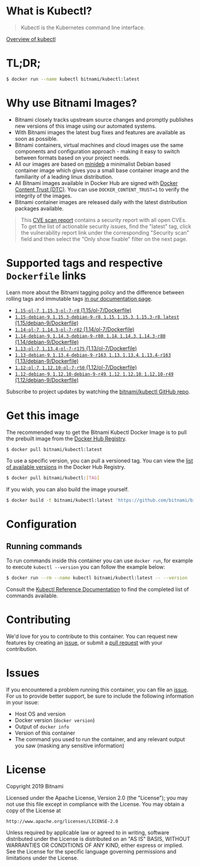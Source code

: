 
# What is Kubectl?

> Kubectl is the Kubernetes command line interface.

[Overview of kubectl](https://kubernetes.io/docs/reference/kubectl/overview/)

# TL;DR;

```bash
$ docker run --name kubectl bitnami/kubectl:latest
```

# Why use Bitnami Images?

* Bitnami closely tracks upstream source changes and promptly publishes new versions of this image using our automated systems.
* With Bitnami images the latest bug fixes and features are available as soon as possible.
* Bitnami containers, virtual machines and cloud images use the same components and configuration approach - making it easy to switch between formats based on your project needs.
* All our images are based on [minideb](https://github.com/bitnami/minideb) a minimalist Debian based container image which gives you a small base container image and the familiarity of a leading linux distribution.
* All Bitnami images available in Docker Hub are signed with [Docker Content Trust (DTC)](https://docs.docker.com/engine/security/trust/content_trust/). You can use `DOCKER_CONTENT_TRUST=1` to verify the integrity of the images.
* Bitnami container images are released daily with the latest distribution packages available.


> This [CVE scan report](https://quay.io/repository/bitnami/kubectl?tab=tags) contains a security report with all open CVEs. To get the list of actionable security issues, find the "latest" tag, click the vulnerability report link under the corresponding "Security scan" field and then select the "Only show fixable" filter on the next page.

# Supported tags and respective `Dockerfile` links

Learn more about the Bitnami tagging policy and the difference between rolling tags and immutable tags [in our documentation page](https://docs.bitnami.com/containers/how-to/understand-rolling-tags-containers/).


* [`1.15-ol-7`, `1.15.3-ol-7-r8` (1.15/ol-7/Dockerfile)](https://github.com/bitnami/bitnami-docker-kubectl/blob/1.15.3-ol-7-r8/1.15/ol-7/Dockerfile)
* [`1.15-debian-9`, `1.15.3-debian-9-r8`, `1.15`, `1.15.3`, `1.15.3-r8`, `latest` (1.15/debian-9/Dockerfile)](https://github.com/bitnami/bitnami-docker-kubectl/blob/1.15.3-debian-9-r8/1.15/debian-9/Dockerfile)
* [`1.14-ol-7`, `1.14.3-ol-7-r82` (1.14/ol-7/Dockerfile)](https://github.com/bitnami/bitnami-docker-kubectl/blob/1.14.3-ol-7-r82/1.14/ol-7/Dockerfile)
* [`1.14-debian-9`, `1.14.3-debian-9-r80`, `1.14`, `1.14.3`, `1.14.3-r80` (1.14/debian-9/Dockerfile)](https://github.com/bitnami/bitnami-docker-kubectl/blob/1.14.3-debian-9-r80/1.14/debian-9/Dockerfile)
* [`1.13-ol-7`, `1.13.4-ol-7-r175` (1.13/ol-7/Dockerfile)](https://github.com/bitnami/bitnami-docker-kubectl/blob/1.13.4-ol-7-r175/1.13/ol-7/Dockerfile)
* [`1.13-debian-9`, `1.13.4-debian-9-r163`, `1.13`, `1.13.4`, `1.13.4-r163` (1.13/debian-9/Dockerfile)](https://github.com/bitnami/bitnami-docker-kubectl/blob/1.13.4-debian-9-r163/1.13/debian-9/Dockerfile)
* [`1.12-ol-7`, `1.12.10-ol-7-r50` (1.12/ol-7/Dockerfile)](https://github.com/bitnami/bitnami-docker-kubectl/blob/1.12.10-ol-7-r50/1.12/ol-7/Dockerfile)
* [`1.12-debian-9`, `1.12.10-debian-9-r49`, `1.12`, `1.12.10`, `1.12.10-r49` (1.12/debian-9/Dockerfile)](https://github.com/bitnami/bitnami-docker-kubectl/blob/1.12.10-debian-9-r49/1.12/debian-9/Dockerfile)

Subscribe to project updates by watching the [bitnami/kubectl GitHub repo](https://github.com/bitnami/bitnami-docker-kubectl).

# Get this image

The recommended way to get the Bitnami Kubectl Docker Image is to pull the prebuilt image from the [Docker Hub Registry](https://hub.docker.com/r/bitnami/kubectl).

```bash
$ docker pull bitnami/kubectl:latest
```

To use a specific version, you can pull a versioned tag. You can view the [list of available versions](https://hub.docker.com/r/bitnami/kubectl/tags/) in the Docker Hub Registry.

```bash
$ docker pull bitnami/kubectl:[TAG]
```

If you wish, you can also build the image yourself.

```bash
$ docker build -t bitnami/kubectl:latest 'https://github.com/bitnami/bitnami-docker-kubectl.git#master:1.15/debian-9'
```

# Configuration

## Running commands

To run commands inside this container you can use `docker run`, for example to execute `kubectl --version` you can follow the example below:

```bash
$ docker run --rm --name kubectl bitnami/kubectl:latest -- --version
```

Consult the [Kubectl Reference Documentation](https://kubernetes.io/docs/reference/generated/kubectl/kubectl-commands) to find the completed list of commands available.

# Contributing

We'd love for you to contribute to this container. You can request new features by creating an [issue](https://github.com/bitnami/bitnami-docker-kubectl/issues), or submit a [pull request](https://github.com/bitnami/bitnami-docker-kubectl/pulls) with your contribution.

# Issues

If you encountered a problem running this container, you can file an [issue](https://github.com/bitnami/bitnami-docker-kubectl/issues). For us to provide better support, be sure to include the following information in your issue:

- Host OS and version
- Docker version (`docker version`)
- Output of `docker info`
- Version of this container
- The command you used to run the container, and any relevant output you saw (masking any sensitive information)

# License

Copyright 2019 Bitnami

Licensed under the Apache License, Version 2.0 (the "License");
you may not use this file except in compliance with the License.
You may obtain a copy of the License at

    http://www.apache.org/licenses/LICENSE-2.0

Unless required by applicable law or agreed to in writing, software
distributed under the License is distributed on an "AS IS" BASIS,
WITHOUT WARRANTIES OR CONDITIONS OF ANY KIND, either express or implied.
See the License for the specific language governing permissions and
limitations under the License.

